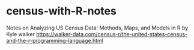 # census-with-R-notes
Notes on Analyzing US Census Data: Methods, Maps, and Models in R by Kyle walker
https://walker-data.com/census-r/the-united-states-census-and-the-r-programming-language.html
